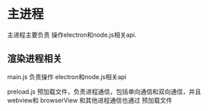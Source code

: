 # 主进程

主进程主要负责 操作electron和node.js相关api.

## 渲染进程相关

main.js 负责操作 electron和node.js相关api

preload.js 预加载文件，负责进程通信，包括单向通信和双向通信，并且 webview和 browserView 和其他进程通信也通过 预加载文件
